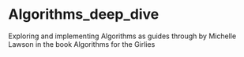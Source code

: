 # Algorithms_deep_dive
Exploring and implementing Algorithms as guides through by Michelle Lawson in the book Algorithms for the Girlies
